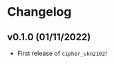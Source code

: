 # Changelog

<!--next-version-placeholder-->

## v0.1.0 (01/11/2022)

- First release of `cipher_ukn2102`!